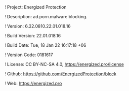 ! Project: Energized Protection

! Description: ad.porn.malware blocking.

! Version: 6.32.0810.22.01.018.16

! Build Version: 22.01.018.16

! Build Date: Tue, 18 Jan 22 16:17:18 +06

! Version Code: 0181617

! License: CC BY-NC-SA 4.0, https://energized.pro/license

! Github: https://github.com/EnergizedProtection/block

! Web: https://energized.pro
